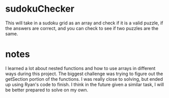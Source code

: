 # sudokuChecker
This will take in a sudoku grid as an array and check if it is a valid puzzle, if the answers are correct, and you can check to see if two puzzles are the same.

# notes 
I learned a lot about nested functions and how to use arrays in different ways during this project. The biggest challenge was trying to figure out the getSection portion of the functions. I was really close to solving, but ended up using Ryan's code to finish. I think in the future given a similar task, I will be better prepared to solve on my own.